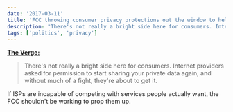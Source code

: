 ```yaml
---
date: '2017-03-11'
title: 'FCC throwing consumer privacy protections out the window to help ISPs'
description: "There's not really a bright side here for consumers. Internet providers asked for permission to start sharing your private data again, and without much of a fight, they're about to get it."
tags: ['politics', 'privacy']
---
```


**[The Verge:](http://www.theverge.com/2017/3/10/14881068/fcc-privacy-rules-fight-web-history-ads)**

> There's not really a bright side here for consumers. Internet providers asked for permission to start sharing your private data again, and without much of a fight, they're about to get it.<!-- excerpt -->

If ISPs are incapable of competing with services people actually want, the FCC shouldn't be working to prop them up.
